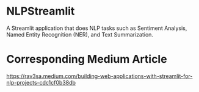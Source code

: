 # NLPStreamlit
A Streamlit application that does NLP tasks such as Sentiment Analysis, Named Entity Recognition (NER), and Text Summarization.

# Corresponding Medium Article
https://rav3sa.medium.com/building-web-applications-with-streamlit-for-nlp-projects-cdc1cf0b38db
